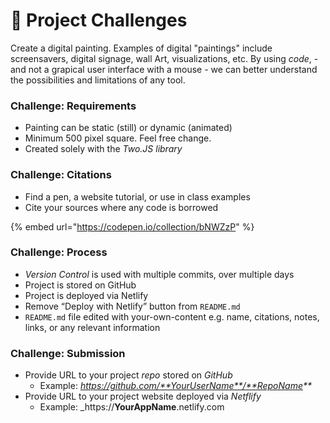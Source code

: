 # 💯 Project Challenges

Create a digital painting. Examples of digital "paintings" include screensavers, digital signage, wall Art, visualizations, etc. By using _code_, - and not a grapical user interface with a mouse - we can better understand the possibilities and limitations of any tool.

### Challenge: Requirements

* Painting can be static (still) or dynamic (animated)
* Minimum 500 pixel square. Feel free change.
* Created solely with the _Two.JS library_

### Challenge: Citations

* Find a pen, a website tutorial, or use in class examples
* Cite your sources where any code is borrowed

{% embed url="https://codepen.io/collection/bNWZzP" %}

### Challenge: Process

* _Version Control_ is used with multiple commits, over multiple days
* Project is stored on GitHub
* Project is deployed via Netlify
* Remove “Deploy with Netlify” button from `README.md`
* `README.md` file edited with your-own-content e.g. name, citations, notes, links, or any relevant information

### Challenge: Submission

* Provide URL to your project _repo_ stored on _GitHub_
  * Example: _https://github.com/**YourUserName**/**RepoName**_
* Provide URL to your project website deployed via _Netflify_
  * Example: \_https://**YourAppName**.netlify.com
